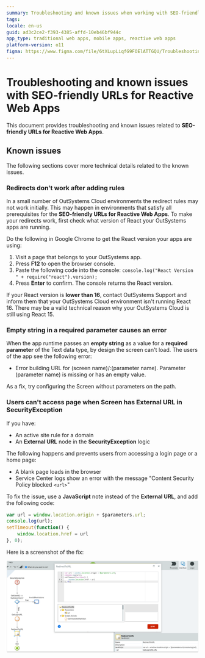 ```yaml
---
summary: Troubleshooting and known issues when working with SEO-friendly URLs for Reactive Web Apps.  
tags:
locale: en-us
guid: ad3c2ce2-f393-4385-affd-10eb46bf944c
app_type: traditional web apps, mobile apps, reactive web apps
platform-version: o11
figma: https://www.figma.com/file/6tXLupLiqfG9FOElATTGQU/Troubleshooting?node-id=3327:418
---
```


# Troubleshooting and known issues with SEO-friendly URLs for Reactive Web Apps

This document provides troubleshooting and known issues related to **SEO-friendly URLs for Reactive Web Apps**.

## Known issues

The following sections cover more technical details related to the known issues.

### Redirects don't work after adding rules

In a small number of OutSystems Cloud environments the redirect rules may not work initially. This may happen in environments that satisfy all prerequisites for the **SEO-friendly URLs for Reactive Web Apps**. To make your redirects work, first check what version of React your OutSystems apps are running.

Do the following in Google Chrome to get the React version your apps are using:

1. Visit a page that belongs to your OutSystems app.
1. Press **F12** to open the browser console.
1. Paste the following code into the console: `console.log("React Version " + require("react").version);`
1. Press **Enter** to confirm. The console returns the React version.

If your React version is **lower than 16**, contact OutSystems Support and inform them that your OutSystems Cloud environment isn't running React 16. There may be a valid technical reason why your OutSystems Cloud is still using React 15. 

### Empty string in a required parameter causes an error

When the app runtime passes an **empty string** as a value for a **required parameter** of the Text data type, by design the screen can't load. The users of the app see the following error:

* Error building URL for (screen name)/:(parameter name). Parameter (parameter name) is missing or has an empty value.

As a fix, try configuring the Screen without parameters on the path.

### Users can't access page when Screen has External URL in SecurityException

If you have:

* An active site rule for a domain
* An **External URL** node in the **SecurityException** logic

The following happens and prevents users from accessing a login page or a home page:

* A blank page loads in the browser
* Service Center logs show an error with the message "Content Security Policy blocked `<url>`"

To fix the issue, use a **JavaScript** note instead of the **External URL**, and add the following code:

```javascript
var url = window.location.origin + $parameters.url;
console.log(url);
setTimeout(function() {
    window.location.href = url
}, 0);
```
Here is a screenshot of the fix:

![JS workaround for redirect](images/workaround-js-redirect-url-ss.png?width=900)
